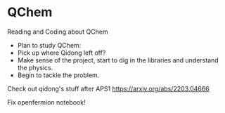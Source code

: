 # QChem
Reading and Coding about QChem


- Plan to study QChem:
- Pick up where Qidong left off?
- Make sense of the project, start to dig in the libraries and understand the physics.
- Begin to tackle the problem.


Check out qidong's stuff after APS1
https://arxiv.org/abs/2203.04666

Fix openfermion notebook!
